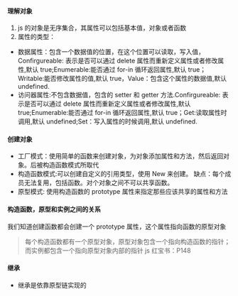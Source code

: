 #### 理解对象

1. js 的对象是无序集合，其属性可以包括基本值，对象或者函数
2. 属性的类型：

- 数据属性：包含一个数据值的位置，在这个位置可以读取，写入值，Confirgureable: 表示是否可以通过 delete 属性而重新定义属性或者修改属性,默认 true;Enumerable:能否通过 for-in 循环返回属性,默认 true；Writable:能否修改属性的值,默认 true，Value：包含这个属性的数据值,默认 undefined.
- 访问器属性:不包含数据值，包含的 setter 和 getter 方法.Confirgureable: 表示是否可以通过 delete 属性而重新定义属性或者修改属性,默认 true;Enumerable:能否通过 for-in 循环返回属性,默认 true；Get:读取属性时调用,默认 undefined;Set：写入属性的时候调用,默认 undefined.

#### 创建对象

- 工厂模式：使用简单的函数来创建对象，为对象添加属性和方法，然后返回对象。后被构造函数模式所取代
- 构造函数模式:可以创建自定义的引用类型，使用 New 来创建。 缺点：每个成员无法复用，包括函数。对个对象之间不可以共享函数。
- 原型模式: 使用构造函数的 prototype 属性来指定那些应该共享的属性和方法

#### 构造函数，原型和实例之间的关系

我们知道创建函数都会创建一个 prototype 属性，这个属性指向函数的原型对象

> 每个构造函数都有一个原型对象，原型对象包含一个指向构造函数的指针；而实例都包含一个指向原型对象内部的指针
> js 红宝书：P148

#### 继承

- 继承是依靠原型链实现的

